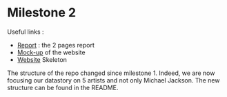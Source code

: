 # Milestone 2

Useful links :

 - [Report](https://github.com/com-480-data-visualization/com-480-project-js/blob/master/milestones/milestone_2.pdf) : the 2 pages report
 - [Mock-up](https://github.com/com-480-data-visualization/com-480-project-js/blob/master/sketches/mock_up_data_viz.pdf) of the website
 - [Website](https://hit-artist-analyzer.now.sh/) Skeleton

The structure of the repo changed since milestone 1. Indeed, we are now focusing our datastory on 5 artists and not only Michael Jackson. The new structure can be found in the README.
